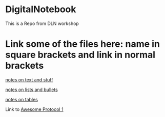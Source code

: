 # DigitalNotebook
This is a Repo from DLN workshop


# Link some of the files here: name in square brackets and  link in normal brackets

[notes on text and stuff](Text_Stuff.md)

[notes on lists and bullets](Lists_and_bullets.md)

[notes on tables](Tables.md)


Link to [Awesome Protocol 1](Methods/Awesome_Protocol1.md)
